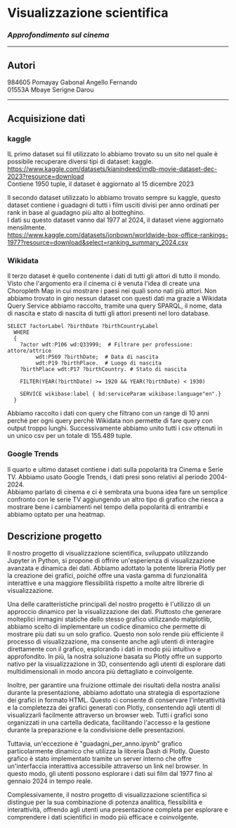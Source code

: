 # Visualizzazione scientifica
### *Approfondimento sul cinema*
<hr />

## Autori
984605 Pomayay Gabonal Angello Fernando  
01553A Mbaye Serigne Darou
<hr />

## Acquisizione dati
### kaggle
IL primo dataset sui fil utilizzato lo abbiamo trovato su un sito nel quale è possibile recuperare
diversi tipi di dataset: kaggle. 
https://www.kaggle.com/datasets/kianindeed/imdb-movie-dataset-dec-2023?resource=download  
Contiene 1950 tuple, il dataset è aggiornato al 15 dicembre 2023

Il secondo dataset utilizzato lo abbiamo trovato sempre su kaggle, questo dataset contiene i guadagni
di tutti i film usciti divisi per anno ordinati per rank in base al guadagno più alto al botteghino.  
I dati su questo dataset vanno dal 1977 al 2024, il dataset viene aggiornato mensilmente.  
https://www.kaggle.com/datasets/jonbown/worldwide-box-office-rankings-1977?resource=download&select=ranking_summary_2024.csv

### Wikidata
Il terzo dataset è quello contenente i dati di tutti gli attori di tutto il mondo. Visto che
l'argomento era il cinema ci è venuta l'idea di create una Choropleth Map in cui mostrare i paesi
nei quali sono nati più attori. Non abbiamo trovato in giro nessun dataset con questi dati ma
grazie a Wikidata Query Service abbiamo raccolto, tramite una query SPARQL, il nome, data di
nascita e stato di nascita di tutti gli attori presenti nel loro database.  
```
SELECT ?actorLabel ?birthDate ?birthCountryLabel
  WHERE
  {
    ?actor wdt:P106 wd:Q33999;  # Filtrare per professione: attore/attrice
         wdt:P569 ?birthDate;  # Data di nascita
         wdt:P19 ?birthPlace.  # Luogo di nascita
    ?birthPlace wdt:P17 ?birthCountry. # Stato di nascita
  
    FILTER(YEAR(?birthDate) >= 1920 && YEAR(?birthDate) < 1930)

    SERVICE wikibase:label { bd:serviceParam wikibase:language"en".}
  }
```
Abbiamo raccolto i dati con query che filtrano con un range di 10 anni perchè per ogni query perchè
Wikidata non permette di fare query con output troppo lunghi. Successivamente abbiamo unito tutti i
csv ottenuti in un unico csv per un totale di 155.489 tuple.

### Google Trends
Il quarto e ultimo dataset contiene i dati sulla popolarità tra Cinema e Serie TV. 
Abbiamo usato Google Trends, i dati presi sono relativi al periodo 2004-2024.  
Abbiamo parlato di cinema e ci è sembrata una buona idea fare un semplice confronto con le serie TV
aggiungendo un altro tipo di grafico che riesca a mostrare bene i cambiamenti nel tempo della 
popolarità di entrambi e abbiamo optato per una heatmap.

## Descrizione progetto
Il nostro progetto di visualizzazione scientifica, sviluppato utilizzando Jupyter in Python, 
si propone di offrire un'esperienza di visualizzazione avanzata e dinamica dei dati. Abbiamo 
adottato la potente libreria Plotly per la creazione dei grafici, poiché offre una vasta gamma 
di funzionalità interattive e una maggiore flessibilità rispetto a molte altre librerie di 
visualizzazione.

Una delle caratteristiche principali del nostro progetto è l'utilizzo di un approccio dinamico 
per la visualizzazione dei dati. Piuttosto che generare molteplici immagini statiche dello stesso
grafico utilizzando matplotlib, abbiamo scelto di implementare un codice dinamico che permette di 
mostrare più dati su un solo grafico. Questo non solo rende più efficiente il processo di 
visualizzazione, ma consente anche agli utenti di interagire direttamente con il grafico, 
esplorando i dati in modo più intuitivo e approfondito. In più, la nostra soluzione basata su Plotly 
offre un supporto nativo per la visualizzazione in 3D, consentendo agli utenti di esplorare dati 
multidimensionali in modo ancora più dettagliato e coinvolgente.

Inoltre, per garantire una fruizione ottimale dei risultati della nostra analisi durante la 
presentazione, abbiamo adottato una strategia di esportazione dei grafici in formato HTML. Questo 
ci consente di conservare l'interattività e la completezza dei grafici generati con Plotly, 
consentendo agli utenti di visualizzarli facilmente attraverso un browser web. Tutti i grafici 
sono organizzati in una cartella dedicata, facilitando l'accesso e la gestione durante la 
preparazione e la condivisione delle presentazioni.

Tuttavia, un'eccezione è "guadagni_per_anno.ipynb" grafico particolarmente dinamico che utilizza la 
libreria Dash di Plotly. Questo grafico è stato implementato tramite un server interno che offre
un'interfaccia interattiva accessibile attraverso un link nel browser. In questo modo, gli utenti 
possono esplorare i dati sui film dal 1977 fino al gennaio 2024 in tempo reale.

Complessivamente, il nostro progetto di visualizzazione scientifica si distingue per la sua
combinazione di potenza analitica, flessibilità e interattività, offrendo agli utenti una 
presentazione completa per esplorare e comprendere i dati scientifici in modo più efficace
e coinvolgente.
